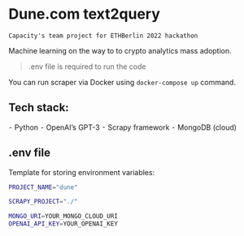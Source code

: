 # Dune.com text2query
```
Capacity's team project for ETHBerlin 2022 hackathon
```

Machine learning on the way to to crypto analytics mass adoption. 

> .env file is required to run the code

You can run scraper via Docker using `docker-compose up` command.

## Tech stack:
 ⁃ Python
 ⁃ OpenAI’s GPT-3
 ⁃ Scrapy framework
 ⁃ MongoDB (cloud)

## .env file
Template for storing environment variables:
```bash
PROJECT_NAME="dune"

SCRAPY_PROJECT="./"

MONGO_URI=YOUR_MONGO_CLOUD_URI
OPENAI_API_KEY=YOUR_OPENAI_KEY
```
